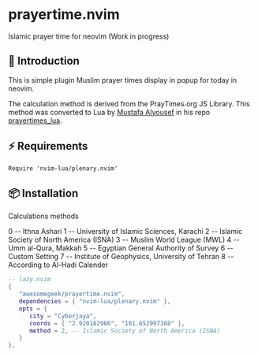 # prayertime.nvim
Islamic prayer time for neovim (Work in progress)

## 📃 Introduction
This is simple plugin Muslim prayer times display in popup for today in neovim.

The calculation method is derived from the PrayTimes.org JS Library. This method was converted to Lua by [Mustafa Alyousef](https://github.com/mustafamsy) in his repo [prayertimes_lua](https://github.com/mustafamsy/prayertimes_lua).

## ⚡ Requirements

    Require 'nvim-lua/plenary.nvim'

## 📦 Installation

Calculations methods

0    -- Ithna Ashari
1    -- University of Islamic Sciences, Karachi
2    -- Islamic Society of North America (ISNA)
3    -- Muslim World League (MWL)
4    -- Umm al-Qura, Makkah
5    -- Egyptian General Authority of Survey
6    -- Custom Setting
7    -- Institute of Geophysics, University of Tehran
8    -- According to Al-Hadi Calender

```lua
-- lazy.nvim
{
   "awesomegeek/prayertime.nvim",
   dependencies = { "nvim-lua/plenary.nvim" },
   opts = {
      city = "Cyberjaya",
      coords = { "2.920162986", "101.652997388" },
      method = 2, -- Islamic Society of North America (ISNA)
   }
},
```